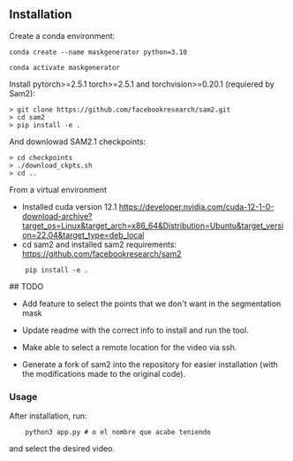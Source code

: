 ## Installation 
Create a conda environment: 

```
conda create --name maskgenerator python=3.10

conda activate maskgenerator
```
Install pytorch>=2.5.1 torch>=2.5.1 and torchvision>=0.20.1 (requiered by Sam2): 

```
> git clone https://github.com/facebookresearch/sam2.git
> cd sam2
> pip install -e .
```
And downlowad SAM2.1 checkpoints: 

```
> cd checkpoints 
> ./download_ckpts.sh 
> cd ..
```
 
From a virtual environment
* Installed cuda version 12.1 https://developer.nvidia.com/cuda-12-1-0-download-archive?target_os=Linux&target_arch=x86_64&Distribution=Ubuntu&target_version=22.04&target_type=deb_local 
* cd sam2 and installed sam2 requirements: https://github.com/facebookresearch/sam2 
```
    pip install -e . 
```
## TODO 
- Add feature to select the points that we don't want in the segmentation mask 
- Update readme with the correct info to install and run the tool.
- Make able to select a remote location for the video via ssh. 

- Generate a fork of sam2 into the repository for easier installation (with the 
modifications made to the original code).

### Usage 

After installation, run: 
```
    python3 app.py # o el nombre que acabe teniendo 
``` 
and select the desired video. 

